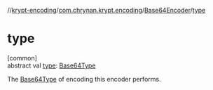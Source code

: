 //[krypt-encoding](../../../index.md)/[com.chrynan.krypt.encoding](../index.md)/[Base64Encoder](index.md)/[type](type.md)

# type

[common]\
abstract val [type](type.md): [Base64Type](../-base64-type/index.md)

The [Base64Type](../-base64-type/index.md) of encoding this encoder performs.
